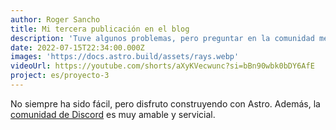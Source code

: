 ```yaml
---
author: Roger Sancho
title: Mi tercera publicación en el blog
description: 'Tuve algunos problemas, pero preguntar en la comunidad me ayudó mucho.'
date: 2022-07-15T22:34:00.000Z
images: 'https://docs.astro.build/assets/rays.webp'
videoUrl: https://youtube.com/shorts/aXyKVecwunc?si=bBn90wbk0bDY6AfE
project: es/proyecto-3
---
```


No siempre ha sido fácil, pero disfruto construyendo con Astro. Además, la [comunidad de Discord](https://astro.build/chat) es muy amable y servicial.
